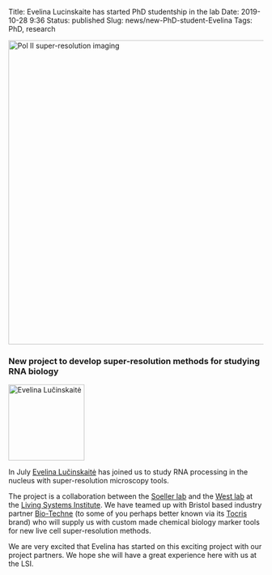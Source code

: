 Title: Evelina Lucinskaite has started PhD studentship in the lab
Date: 2019-10-28 9:36
Status: published
Slug: news/new-PhD-student-Evelina
Tags: PhD, research

<img align="center" width="600"
src="{static}/images/research/POLII-PAINT-for-web-page-03.png" alt="Pol II super-resolution imaging">

### New project to develop super-resolution methods for studying RNA biology

<img width="150" src="{static}/images/people/evelina.jpg" alt="Evelina Lučinskaitė"/>

In July [Evelina Lučinskaitė]({filename}/pages/people.md) has joined us to study RNA processing in the nucleus with super-resolution microscopy tools.

The project is a collaboration between the [Soeller lab](http://soellerlab.ex.ac.uk/) and the [West lab](https://www.exeter.ac.uk/livingsystems/team/profile/index.php?web_id=Steven_West) at the [Living Systems Institute](http://www.exeter.ac.uk/livingsystems/). We have teamed up with Bristol based industry partner [Bio-Techne](https://www.bio-techne.com/) (to some of you perhaps better known via its [Tocris](https://www.tocris.com/) brand) who will supply us with custom made chemical biology marker tools for new live cell super-resolution methods.

We are very excited that Evelina has started on this exciting project with our project partners. We hope she will have a great experience here with us at the LSI.
